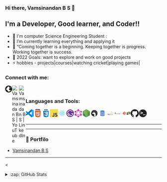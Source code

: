 ### Hi there, Vamsinandan B S  👋



## I'm a  Developer, Good learner, and Coder!!

- 🔭 I'm computer Science Engineering  Student : 
- 🌱 I’m currently learning everything and applying it 
- 👯  “Coming together is a beginning. Keeping together is progress. Working together is success. 
- 🥅 2022 Goals: want to explore and work on good projects 
- ⚡ hobbies - projects|courses|watching cricket|playing games|

### Connect with me:

[<img align="left" alt="Vamsinadan B S" width="22px" src="https://raw.githubusercontent.com/iconic/open-iconic/master/svg/globe.svg" />][website]
[<img align="left" alt="Vamsinadan B S | YouTube" width="22px" src="https://cdn.jsdelivr.net/npm/simple-icons@v3/icons/youtube.svg" />][youtube]
[<img align="left" alt="Vamsinadan B S | LinkedIn" width="22px" src="https://cdn.jsdelivr.net/npm/simple-icons@v3/icons/linkedin.svg" />][linkedin]


<br />

### Languages and Tools:

[<img align="left" alt="Visual Studio Code" width="26px" src="https://raw.githubusercontent.com/github/explore/80688e429a7d4ef2fca1e82350fe8e3517d3494d/topics/visual-studio-code/visual-studio-code.png" />][webdevplaylist]
[<img align="left" alt="HTML5" width="26px" src="https://raw.githubusercontent.com/github/explore/80688e429a7d4ef2fca1e82350fe8e3517d3494d/topics/html/html.png" />][webdevplaylist]
[<img align="left" alt="CSS3" width="26px" src="https://raw.githubusercontent.com/github/explore/80688e429a7d4ef2fca1e82350fe8e3517d3494d/topics/css/css.png" />][cssplaylist]

[<img align="left" alt="JavaScript" width="26px" src="https://raw.githubusercontent.com/github/explore/80688e429a7d4ef2fca1e82350fe8e3517d3494d/topics/javascript/javascript.png" />][jsplaylist]
[<img align="left" alt="React" width="26px" src="https://raw.githubusercontent.com/github/explore/80688e429a7d4ef2fca1e82350fe8e3517d3494d/topics/react/react.png" />][reactplaylist]
[<img align="left" alt="Gatsby" width="26px" src="https://raw.githubusercontent.com/github/explore/e94815998e4e0713912fed477a1f346ec04c3da2/topics/gatsby/gatsby.png" />][webdevplaylist]
[<img align="left" alt="GraphQL" width="26px" src="https://raw.githubusercontent.com/github/explore/80688e429a7d4ef2fca1e82350fe8e3517d3494d/topics/graphql/graphql.png" />][webdevplaylist]
[<img align="left" alt="Node.js" width="26px" src="https://raw.githubusercontent.com/github/explore/80688e429a7d4ef2fca1e82350fe8e3517d3494d/topics/nodejs/nodejs.png" />][webdevplaylist]
[<img align="left" alt="Deno" width="26px" src="https://raw.githubusercontent.com/github/explore/361e2821e2dea67711cde99c9c40ed357061cf27/topics/deno/deno.png" />][webdevplaylist]
[<img align="left" alt="SQL" width="26px" src="https://raw.githubusercontent.com/github/explore/80688e429a7d4ef2fca1e82350fe8e3517d3494d/topics/sql/sql.png" />][webdevplaylist]
[<img align="left" alt="MySQL" width="26px" src="https://raw.githubusercontent.com/github/explore/80688e429a7d4ef2fca1e82350fe8e3517d3494d/topics/mysql/mysql.png" />][webdevplaylist]
[<img align="left" alt="MongoDB" width="26px" src="https://raw.githubusercontent.com/github/explore/80688e429a7d4ef2fca1e82350fe8e3517d3494d/topics/mongodb/mongodb.png" />][webdevplaylist]
[<img align="left" alt="Git" width="26px" src="https://raw.githubusercontent.com/github/explore/80688e429a7d4ef2fca1e82350fe8e3517d3494d/topics/git/git.png" />][webdevplaylist]
[<img align="left" alt="GitHub" width="26px" src="https://raw.githubusercontent.com/github/explore/78df643247d429f6cc873026c0622819ad797942/topics/github/github.png" />][webdevplaylist]
[<img align="left" alt="Terminal" width="26px" src="https://raw.githubusercontent.com/github/explore/80688e429a7d4ef2fca1e82350fe8e3517d3494d/topics/terminal/terminal.png" />][webdevplaylist]

<br />
<br />

---



---

### 📕 Portfilo

<!-- BLOG-POST-LIST:START -->
- [Vamsinandan B S](https://vamsinandanbs-portfolio.herokuapp.com/)

<!-- BLOG-POST-LIST:END -->


---

<

<details>
  <summary>:zap: GitHub Stats</summary>

  <img align="left" alt="Vamsinandan B S's GitHub Stats" src="https://github-readme-stats.vercel.app/api?username=vamsinandanBs&show_icons=true&hide_border=true" />
  
  
  
  [![Top Langs](https://github-readme-stats.vercel.app/api/top-langs/?username=vamsinandanBs&layout=compact)](https://github.com/vamsinandanBs/github-readme-stats)


</details>

[website]: https://vamsinandanbs-portfolio.herokuapp.com/
[course]: https://drive.google.com/drive/folders/1iIwLQLi-75_DvUL4ujQzDzFeLeLI2DAL?usp=sharing
[youtube]: https://vamsinandanbs-portfolio.herokuapp.com/
[linkedin]: https://linkedin.com/in/vamsinandan-b-s-1560a61a0
[webdevplaylist]: https://vamsinandanbs-portfolio.herokuapp.com/
[jsplaylist]: https://vamsinandanbs-portfolio.herokuapp.com/
[cssplaylist]: https://vamsinandanbs-portfolio.herokuapp.com/
[reactplaylist]: https://vamsinandanbs-portfolio.herokuapp.com/
